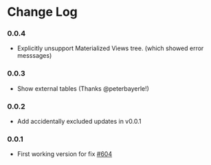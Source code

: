 # Change Log

### 0.0.4

- Explicitly unsupport Materialized Views tree. (which showed error messsages)

### 0.0.3

- Show external tables (Thanks @peterbayerle!)

### 0.0.2

- Add accidentally excluded updates in v0.0.1

### 0.0.1

- First working version for fix [#604](https://github.com/mtxr/vscode-sqltools/issues/604)
